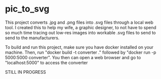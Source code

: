 # pic_to_svg
This project converts .jpg and .png files into .svg files through a local web tool. I created 
this to help my wife, a graphic designer, to not have to spend so much time tracing out low-res 
images into workable .svg files to send to send to the manufacturers. 

To build and run this project, make sure you have docker installed on your machine. Then, run "docker build -t converter ." followed by "docker run -p 5000:5000 converter". You then can open a web browser and go to "localhost:5000" to access the converter

STILL IN PROGRESS
